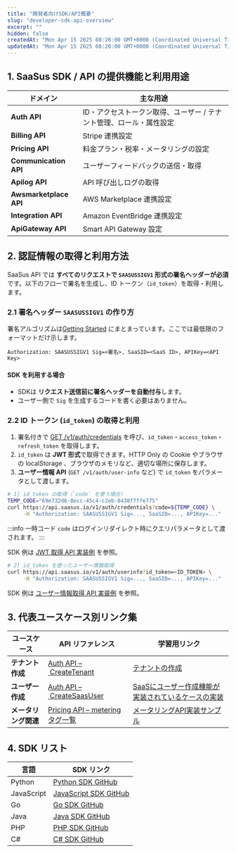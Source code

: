 ```yaml
---
title: "開発者向けSDK/API概要"
slug: "developer-sdk-api-overview"
excerpt: ""
hidden: false
createdAt: "Mon Apr 15 2025 08:20:00 GMT+0000 (Coordinated Universal Time)"
updatedAt: "Mon Apr 15 2025 08:20:00 GMT+0000 (Coordinated Universal Time)"
---
```


## 1. SaaSus SDK / API の提供機能と利用用途

| ドメイン                   | 主な用途                                 |
| ---------------------- | ------------------------------------ |
| **Auth API**           | ID・アクセストークン取得、ユーザー / テナント管理、ロール・属性設定 |
| **Billing API**        | Stripe 連携設定                        |
| **Pricing API**        | 料金プラン・税率・メータリングの設定                   |
| **Communication API**  | ユーザーフィードバックの送信・取得                    |
| **Apilog API**         | API 呼び出しログの取得                        |
| **Awsmarketplace API** | AWS Marketplace 連携設定                 |
| **Integration API**    | Amazon EventBridge 連携設定              |
| **ApiGateway API**     | Smart API Gateway 設定    |


## 2. 認証情報の取得と利用方法

SaaSus API では **すべてのリクエストで `SAASUSSIGV1` 形式の署名ヘッダーが必須**です。以下のフローで署名を生成し、ID トークン（`id_token`）を取得・利用します。

### 2.1 署名ヘッダー `SAASUSSIGV1` の作り方

署名アルゴリズムは[Getting Started](/ja/docs/reference/getting-started-with-your-api) にまとまっています。ここでは最低限のフォーマットだけ示します。

```text
Authorization: SAASUSSIGV1 Sig=<署名>, SaaSID=<SaaS ID>, APIKey=<API Key>
```

#### SDK を利用する場合

* SDKは **リクエスト送信前に署名ヘッダーを自動付与**します。
* ユーザー側で `Sig` を生成するコードを書く必要はありません。

### 2.2 ID トークン (`id_token`) の取得と利用

1. 署名付きで [GET /v1/auth/credentials](https://docs.saasus.io/docs/reference/auth-api#tag/credential/operation/GetAuthCredentials) を呼び、`id_token`・`access_token`・`refresh_token` を取得します。
2. `id_token` は **JWT 形式**で取得できます。HTTP Only の Cookie やブラウザの localStorage 、ブラウザのメモリなど、適切な場所に保存します。
3. **ユーザー情報 API** (`GET /v1/auth/user-info` など) で `id_token` をパラメータとして渡します。

````bash
# 1) id_token の取得（`code` を使う場合）
TEMP_CODE="69e732d6-8ecc-45c4-c2eb-8438f7ffe775"
curl https://api.saasus.io/v1/auth/credentials?code=${TEMP_CODE} \
     -H "Authorization: SAASUSSIGV1 Sig=..., SaaSID=..., APIKey=..."
````

:::info
一時コード `code` はログインリダイレクト時にクエリパラメータとして渡されます。
:::

SDK 例は [JWT 取得 API 実装例](/ja/docs/part-6/implementation-guide/sample-application/authentication#jwt取得api) を参照。

```bash
# 2) id_token を使ったユーザー情報取得
curl https://api.saasus.io/v1/auth/userinfo?id_token=<ID_TOKEN> \
     -H "Authorization: SAASUSSIGV1 Sig=..., SaaSID=..., APIKey=..."
```

SDK 例は [ユーザー情報取得 API 実装例](/ja/docs/part-6/implementation-guide/sample-application/authentication#ユーザ情報取得api) を参照。

## 3. 代表ユースケース別リンク集

| ユースケース       | API リファレンス                                                                                     | 学習用リンク                                                         |
| ------------ | ---------------------------------------------------------------------------------------------- | -------------------------------------------------------------- |
| **テナント作成**   | [Auth API – CreateTenant](/ja/docs/reference/auth-api#tag/tenant/operation/CreateTenant)      | [テナントの作成](/ja/docs/part-6/usecase/about-saas-user-accounts/create-tenant)   |
| **ユーザー作成**   | [Auth API – CreateSaasUser](/ja/docs/reference/auth-api#tag/saasUser/operation/CreateSaasUser)                | [SaaSにユーザー作成機能が実装されているケースの実装](/ja/docs/part-6/usecase/about-saas-user-accounts#%EF%BC%93%EF%BC%92saas%E3%81%AB%E3%83%A6%E3%83%BC%E3%82%B6%E3%83%BC%E4%BD%9C%E6%88%90%E6%A9%9F%E8%83%BD%E3%81%8C%E5%AE%9F%E8%A3%85%E3%81%95%E3%82%8C%E3%81%A6%E3%81%84%E3%82%8B%E3%82%B1%E3%83%BC%E3%82%B9%E3%81%AE%E5%AE%9F%E8%A3%85)              |
| **メータリング関連** | [Pricing API – metering タグ一覧](/ja/docs/reference/pricing-api#tag/metering) | [メータリングAPI実装サンプル](/ja/docs/part-6/implementation-guide/sample-application/metering-api) |


## 4. SDK リスト

| 言語 | SDK リンク |
|------|------------------|
| Python | [Python SDK GitHub](https://github.com/saasus-platform/saasus-sdk-python) |
| JavaScript | [JavaScript SDK GitHub](https://github.com/saasus-platform/saasus-sdk-javascript) |
| Go | [Go SDK GitHub](https://github.com/saasus-platform/saasus-sdk-go) |
| Java | [Java SDK GitHub](https://github.com/saasus-platform/saasus-sdk-java) |
| PHP | [PHP SDK GitHub](https://github.com/saasus-platform/saasus-sdk-php) |
| C# | [C# SDK GitHub](https://github.com/saasus-platform/saasus-sdk-csharp) |
